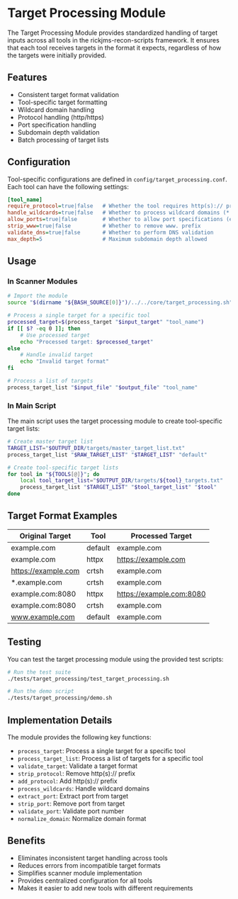 # Target Processing Module

The Target Processing Module provides standardized handling of target inputs across all tools in the rickjms-recon-scripts framework. It ensures that each tool receives targets in the format it expects, regardless of how the targets were initially provided.

## Features

- Consistent target format validation
- Tool-specific target formatting
- Wildcard domain handling
- Protocol handling (http/https)
- Port specification handling
- Subdomain depth validation
- Batch processing of target lists

## Configuration

Tool-specific configurations are defined in `config/target_processing.conf`. Each tool can have the following settings:

```ini
[tool_name]
require_protocol=true|false   # Whether the tool requires http(s):// prefix
handle_wildcards=true|false   # Whether to process wildcard domains (*.example.com)
allow_ports=true|false        # Whether to allow port specifications (example.com:8080)
strip_www=true|false          # Whether to remove www. prefix
validate_dns=true|false       # Whether to perform DNS validation
max_depth=5                   # Maximum subdomain depth allowed
```

## Usage

### In Scanner Modules

```bash
# Import the module
source "$(dirname "${BASH_SOURCE[0]}")/../../core/target_processing.sh"

# Process a single target for a specific tool
processed_target=$(process_target "$input_target" "tool_name")
if [[ $? -eq 0 ]]; then
    # Use processed target
    echo "Processed target: $processed_target"
else
    # Handle invalid target
    echo "Invalid target format"
fi

# Process a list of targets
process_target_list "$input_file" "$output_file" "tool_name"
```

### In Main Script

The main script uses the target processing module to create tool-specific target lists:

```bash
# Create master target list
TARGET_LIST="$OUTPUT_DIR/targets/master_target_list.txt"
process_target_list "$RAW_TARGET_LIST" "$TARGET_LIST" "default"

# Create tool-specific target lists
for tool in "${TOOLS[@]}"; do
    local tool_target_list="$OUTPUT_DIR/targets/${tool}_targets.txt"
    process_target_list "$TARGET_LIST" "$tool_target_list" "$tool"
done
```

## Target Format Examples

| Original Target     | Tool    | Processed Target         |
| ------------------- | ------- | ------------------------ |
| example.com         | default | example.com              |
| example.com         | httpx   | https://example.com      |
| https://example.com | crtsh   | example.com              |
| \*.example.com      | crtsh   | example.com              |
| example.com:8080    | httpx   | https://example.com:8080 |
| example.com:8080    | crtsh   | example.com              |
| www.example.com     | default | example.com              |

## Testing

You can test the target processing module using the provided test scripts:

```bash
# Run the test suite
./tests/target_processing/test_target_processing.sh

# Run the demo script
./tests/target_processing/demo.sh
```

## Implementation Details

The module provides the following key functions:

- `process_target`: Process a single target for a specific tool
- `process_target_list`: Process a list of targets for a specific tool
- `validate_target`: Validate a target format
- `strip_protocol`: Remove http(s):// prefix
- `add_protocol`: Add http(s):// prefix
- `process_wildcards`: Handle wildcard domains
- `extract_port`: Extract port from target
- `strip_port`: Remove port from target
- `validate_port`: Validate port number
- `normalize_domain`: Normalize domain format

## Benefits

- Eliminates inconsistent target handling across tools
- Reduces errors from incompatible target formats
- Simplifies scanner module implementation
- Provides centralized configuration for all tools
- Makes it easier to add new tools with different requirements
